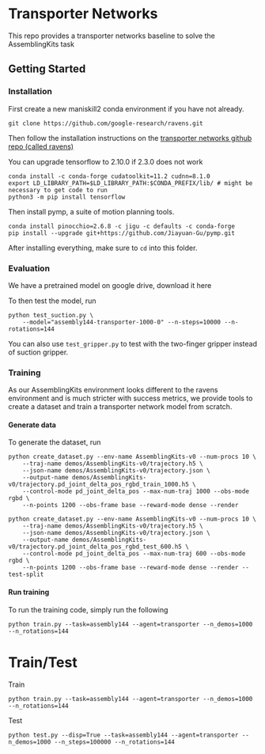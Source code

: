 # Transporter Networks

This repo provides a transporter networks baseline to solve the AssemblingKits task

## Getting Started

### Installation

First create a new maniskill2 conda environment if you have not already.


```
git clone https://github.com/google-research/ravens.git
```

Then follow the installation instructions on the [transporter networks github repo (called ravens)]()


You can upgrade tensorflow to 2.10.0 if 2.3.0 does not work
```
conda install -c conda-forge cudatoolkit=11.2 cudnn=8.1.0
export LD_LIBRARY_PATH=$LD_LIBRARY_PATH:$CONDA_PREFIX/lib/ # might be necessary to get code to run
python3 -m pip install tensorflow
```

Then install pymp, a suite of motion planning tools.
```
conda install pinocchio=2.6.8 -c jigu -c defaults -c conda-forge
pip install --upgrade git+https://github.com/Jiayuan-Gu/pymp.git
```

After installing everything, make sure to `cd` into this folder.

### Evaluation

We have a pretrained model on google drive, download it here

To then test the model, run

```
python test_suction.py \
    --model="assembly144-transporter-1000-0" --n-steps=10000 --n-rotations=144
```

You can also use `test_gripper.py` to test with the two-finger gripper instead of suction gripper.


### Training 

As our AssemblingKits environment looks different to the ravens environment and is much stricter with success metrics, we provide tools to create a dataset and train a transporter network model from scratch.


#### Generate data
To generate the dataset, run

```
python create_dataset.py --env-name AssemblingKits-v0 --num-procs 10 \
    --traj-name demos/AssemblingKits-v0/trajectory.h5 \
    --json-name demos/AssemblingKits-v0/trajectory.json \
    --output-name demos/AssemblingKits-v0/trajectory.pd_joint_delta_pos_rgbd_train_1000.h5 \
    --control-mode pd_joint_delta_pos --max-num-traj 1000 --obs-mode rgbd \
    --n-points 1200 --obs-frame base --reward-mode dense --render

python create_dataset.py --env-name AssemblingKits-v0 --num-procs 10 \
    --traj-name demos/AssemblingKits-v0/trajectory.h5 \
    --json-name demos/AssemblingKits-v0/trajectory.json \
    --output-name demos/AssemblingKits-v0/trajectory.pd_joint_delta_pos_rgbd_test_600.h5 \
    --control-mode pd_joint_delta_pos --max-num-traj 600 --obs-mode rgbd \
    --n-points 1200 --obs-frame base --reward-mode dense --render --test-split
```

#### Run training

To run the training code, simply run the following

```
python train.py --task=assembly144 --agent=transporter --n_demos=1000 --n_rotations=144
```


# Train/Test


Train

```
python train.py --task=assembly144 --agent=transporter --n_demos=1000 --n_rotations=144
```


Test


```
python test.py --disp=True --task=assembly144 --agent=transporter --n_demos=1000 --n_steps=100000 --n_rotations=144
```